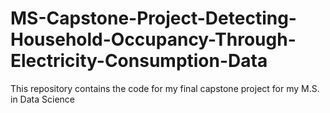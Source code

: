 # MS-Capstone-Project-Detecting-Household-Occupancy-Through-Electricity-Consumption-Data
This repository contains the code for my final capstone project for my M.S. in Data Science

